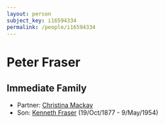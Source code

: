 ```yaml
---
layout: person
subject_key: i16594334
permalink: /people/i16594334
---
```


# Peter Fraser

## Immediate Family

* Partner: [Christina Mackay](./@10983472@-christina-mackay-b-d.md)
* Son: [Kenneth Fraser](./@91376191@-kenneth-fraser-b1877-10-19-d1954-5-9.md) (19/Oct/1877 - 9/May/1954)

